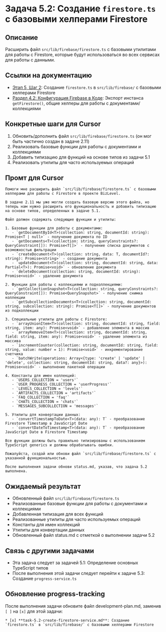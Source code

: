 # Задача 5.2: Создание `firestore.ts` с базовыми хелперами Firestore

## Описание
Расширить файл `src/lib/firebase/firestore.ts` с базовыми утилитами для работы с Firestore, которые будут использоваться во всех сервисах для работы с данными.

## Ссылки на документацию
- [Этап 5, Шаг 2](../BizLevel-%20План%20Реализации%20Проекта.%2031.03.rtf): Создание `firestore.ts` в `src/lib/firebase/` с базовыми хелперами Firestore
- [Раздел 4.2: Конфигурация Firebase в Коде](../BizLevel-%20План%20Реализации%20Проекта.%2031.03.rtf): Экспорт инстанса `getFirestore()`, общие хелперы для работы с документами/коллекциями

## Конкретные шаги для Cursor
1. Обновить/дополнить файл `src/lib/firebase/firestore.ts` (он мог быть частично создан в задаче 2.11)
2. Реализовать базовые функции для работы с документами и коллекциями
3. Добавить типизацию для функций на основе типов из задачи 5.1
4. Реализовать утилиты для часто используемых операций

## Промт для Cursor
```
Помоги мне расширить файл `src/lib/firebase/firestore.ts` с базовыми хелперами для работы с Firestore в проекте BizLevel.

В задаче 2.11 мы уже могли создать базовую версию этого файла, но теперь нам нужно расширить его функциональность и добавить типизацию на основе типов, определенных в задаче 5.1.

Файл должен содержать следующие функции и утилиты:

1. Базовые функции для работы с документами:
   - `getDocumentById<T>(collection: string, documentId: string): Promise<T | null>` - получение документа по ID
   - `getDocuments<T>(collection: string, queryConstraints?: QueryConstraint[]): Promise<T[]>` - получение списка документов с возможностью фильтрации
   - `createDocument<T>(collection: string, data: T, documentId?: string): Promise<string>` - создание документа
   - `updateDocument<T>(collection: string, documentId: string, data: Partial<T>): Promise<void>` - обновление документа
   - `deleteDocument(collection: string, documentId: string): Promise<void>` - удаление документа

2. Функции для работы с коллекциями и подколлекциями:
   - `getCollectionSnapshot<T>(collection: string, queryConstraints?: QueryConstraint[]): Promise<QuerySnapshot>` - получение снимка коллекции
   - `getSubcollectionDocuments<T>(collection: string, documentId: string, subcollection: string): Promise<T[]>` - получение документов из подколлекции

3. Специальные утилиты для работы с Firestore:
   - `arrayUnionItem<T>(collection: string, documentId: string, field: string, item: any): Promise<void>` - добавление элемента в массив
   - `arrayRemoveItem<T>(collection: string, documentId: string, field: string, item: any): Promise<void>` - удаление элемента из массива
   - `incrementCounter(collection: string, documentId: string, field: string, value: number = 1): Promise<void>` - инкрементирование счетчика
   - `batchWrite(operations: Array<{type: 'create' | 'update' | 'delete', collection: string, documentId: string, data?: any}>): Promise<void>` - выполнение пакетной операции

4. Константы для имен коллекций:
   - `USERS_COLLECTION = 'users'`
   - `USER_PROGRESS_COLLECTION = 'userProgress'`
   - `LEVELS_COLLECTION = 'levels'`
   - `ARTIFACTS_COLLECTION = 'artifacts'`
   - `FAQ_COLLECTION = 'faq'`
   - `CHATS_COLLECTION = 'chats'`
   - `MESSAGES_SUBCOLLECTION = 'messages'`

5. Утилиты для конвертации данных:
   - `convertTimestampToDate<T>(data: any): T` - преобразование Firestore Timestamp в JavaScript Date
   - `convertDateToTimestamp<T>(data: any): T` - преобразование JavaScript Date в Firestore Timestamp

Все функции должны быть правильно типизированы с использованием TypeScript generics и должны обрабатывать ошибки.

Пожалуйста, создай или обнови файл `src/lib/firebase/firestore.ts` с указанной функциональностью.

После выполнения задачи обнови status.md, указав, что задача 5.2 выполнена.
```

## Ожидаемый результат
- Обновленный файл `src/lib/firebase/firestore.ts`
- Реализованные базовые функции для работы с документами и коллекциями
- Добавленная типизация для всех функций
- Реализованные утилиты для часто используемых операций
- Константы для имен коллекций
- Утилиты для конвертации данных
- Обновленный файл status.md с отметкой о выполнении задачи 5.2

## Связь с другими задачами
- Эта задача следует за задачей 5.1: Определение основных TypeScript типов
- После выполнения этой задачи следует перейти к задаче 5.3: Создание `progress-service.ts`

## Обновление progress-tracking
После выполнения задачи обновите файл development-plan.md, заменив `[ ]` на `[x]` для этой задачи:
```
* [x] **task-5.2-create-firestore-service.md**: Создание `firestore.ts` в `src/lib/firebase/` с базовыми хелперами Firestore
```
